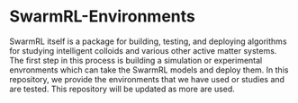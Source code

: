 # SwarmRL-Environments

SwarmRL itself is a package for building, testing, and deploying algorithms for studying intelligent colloids and various other active matter systems.
The first step in this process is building a simulation or experimental envronments which can take the SwarmRL models and deploy them. 
In this repository, we provide the environments that we have used or studies and are tested.
This repository will be updated as more are used.

